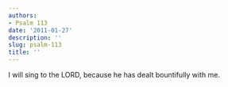 ```yaml
---
authors:
- Psalm 113
date: '2011-01-27'
description: ''
slug: psalm-113
title: ''
---
```


I will sing to the LORD, because he has dealt bountifully with me.



